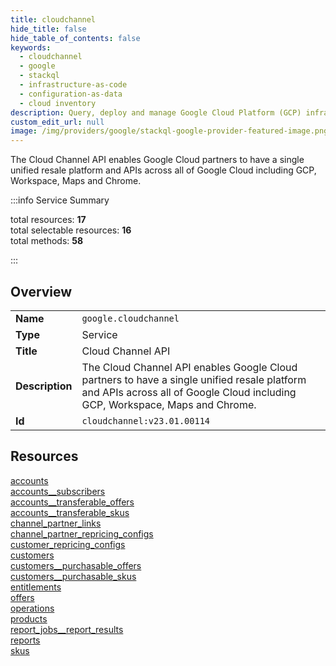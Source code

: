 ```yaml
---
title: cloudchannel
hide_title: false
hide_table_of_contents: false
keywords:
  - cloudchannel
  - google
  - stackql
  - infrastructure-as-code
  - configuration-as-data
  - cloud inventory
description: Query, deploy and manage Google Cloud Platform (GCP) infrastructure and resources using SQL
custom_edit_url: null
image: /img/providers/google/stackql-google-provider-featured-image.png
---
```

The Cloud Channel API enables Google Cloud partners to have a single unified resale platform and APIs across all of Google Cloud including GCP, Workspace, Maps and Chrome.  
    
:::info Service Summary

<div class="row">
<div class="providerDocColumn">
<span>total resources:&nbsp;<b>17</b></span><br />
<span>total selectable resources:&nbsp;<b>16</b></span><br />
<span>total methods:&nbsp;<b>58</b></span><br />
</div>
</div>

:::

## Overview
<table><tbody>
<tr><td><b>Name</b></td><td><code>google.cloudchannel</code></td></tr>
<tr><td><b>Type</b></td><td>Service</td></tr>
<tr><td><b>Title</b></td><td>Cloud Channel API</td></tr>
<tr><td><b>Description</b></td><td>The Cloud Channel API enables Google Cloud partners to have a single unified resale platform and APIs across all of Google Cloud including GCP, Workspace, Maps and Chrome.</td></tr>
<tr><td><b>Id</b></td><td><code>cloudchannel:v23.01.00114</code></td></tr>
</tbody></table>

## Resources
<div class="row">
<div class="providerDocColumn">
<a href="/providers/google/cloudchannel/accounts/">accounts</a><br />
<a href="/providers/google/cloudchannel/accounts__subscribers/">accounts__subscribers</a><br />
<a href="/providers/google/cloudchannel/accounts__transferable_offers/">accounts__transferable_offers</a><br />
<a href="/providers/google/cloudchannel/accounts__transferable_skus/">accounts__transferable_skus</a><br />
<a href="/providers/google/cloudchannel/channel_partner_links/">channel_partner_links</a><br />
<a href="/providers/google/cloudchannel/channel_partner_repricing_configs/">channel_partner_repricing_configs</a><br />
<a href="/providers/google/cloudchannel/customer_repricing_configs/">customer_repricing_configs</a><br />
<a href="/providers/google/cloudchannel/customers/">customers</a><br />
<a href="/providers/google/cloudchannel/customers__purchasable_offers/">customers__purchasable_offers</a><br />
</div>
<div class="providerDocColumn">
<a href="/providers/google/cloudchannel/customers__purchasable_skus/">customers__purchasable_skus</a><br />
<a href="/providers/google/cloudchannel/entitlements/">entitlements</a><br />
<a href="/providers/google/cloudchannel/offers/">offers</a><br />
<a href="/providers/google/cloudchannel/operations/">operations</a><br />
<a href="/providers/google/cloudchannel/products/">products</a><br />
<a href="/providers/google/cloudchannel/report_jobs__report_results/">report_jobs__report_results</a><br />
<a href="/providers/google/cloudchannel/reports/">reports</a><br />
<a href="/providers/google/cloudchannel/skus/">skus</a><br />
</div>
</div>
